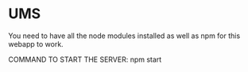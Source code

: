 # UMS

You need to have all the node modules installed as well as npm for this webapp to work.

COMMAND TO START THE SERVER: npm start
